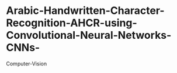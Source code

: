 # Arabic-Handwritten-Character-Recognition-AHCR-using-Convolutional-Neural-Networks-CNNs-
Computer-Vision
